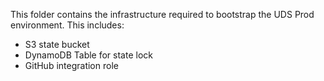 This folder contains the infrastructure required to bootstrap the UDS Prod environment.  This includes:
- S3 state bucket
- DynamoDB Table for state lock
- GitHub integration role
